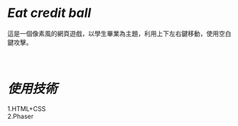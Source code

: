 # <Strong>_Eat credit ball_</Strong>
這是一個像素風的網頁遊戲，以學生畢業為主題，利用上下左右鍵移動，使用空白鍵攻擊。<br>
<br>
<br>

# <Strong>_使用技術_</Strong>
1.HTML+CSS<br>
2.Phaser<br>
<br>
<br>


